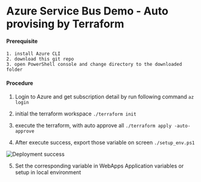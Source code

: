 # Azure Service Bus Demo - Auto provising by Terraform

#### Prerequisite
    1. install Azure CLI
    2. download this git repo
    3. open PowerShell console and change directory to the downloaded folder

#### Procedure
1. Login to Azure and get subscription detail by run following command
`az login`

2. initial the terraform workspace
`./terraform init`

3. execute the terraform, with auto approve all
`./terraform apply -auto-approve`

4. After execute success, export those variable on screen
`./setup_env.ps1`

![Deployment success](/images/deployed.PNG?raw=true "Deployment success")

5. Set the corresponding variable in WebApps Application variables or setup in local environment
